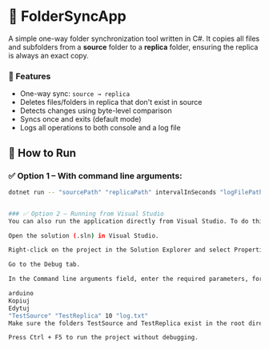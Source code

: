# 📁 FolderSyncApp

A simple one-way folder synchronization tool written in C#. It copies all files and subfolders from a **source** folder to a **replica** folder, ensuring the replica is always an exact copy.

### 🔄 Features

- One-way sync: `source → replica`
- Deletes files/folders in replica that don't exist in source
- Detects changes using byte-level comparison
- Syncs once and exits (default mode)
- Logs all operations to both console and a log file


## 🚀 How to Run

### ✅ Option 1 – With command line arguments:

```bash
dotnet run -- "sourcePath" "replicaPath" intervalInSeconds "logFilePath"


### ✅ Option 2 – Running from Visual Studio
You can also run the application directly from Visual Studio. To do this:

Open the solution (.sln) in Visual Studio.

Right-click on the project in the Solution Explorer and select Properties.

Go to the Debug tab.

In the Command line arguments field, enter the required parameters, for example:

arduino
Kopiuj
Edytuj
"TestSource" "TestReplica" 10 "log.txt"
Make sure the folders TestSource and TestReplica exist in the root directory of the project.

Press Ctrl + F5 to run the project without debugging.
